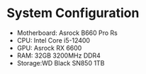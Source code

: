 # System Configuration
* Motherboard: Asrock B660 Pro Rs
* CPU: Intel Core i5-12400
* GPU: Asrock RX 6600
* RAM: 32GB 3200MHz DDR4
* Storage:WD Black SN850 1TB
